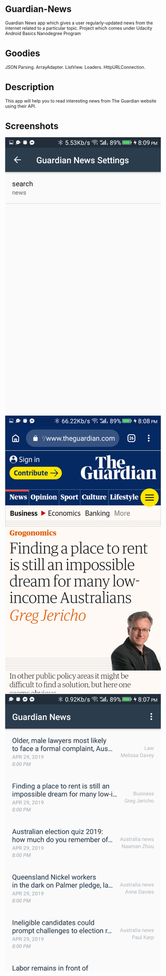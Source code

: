 
# Guardian-News
Guardian News app which gives a user regularly-updated news from the internet related to a particular topic.
Project which comes under Udacity Android Basics Nanodegree Program
# Goodies
JSON Parsing.
ArrayAdapter.
ListView.
Loaders.
HttpURLConnection.
# Description
This app will help you to read interesting news from The Guardian website using their API.
# Screenshots
<img src="Screenshots/Screenshot_20190429-200904.png">
<img src="Screenshots/Screenshot_20190429-200849.png">
<img src="Screenshots/Screenshot_20190429-200755.png">




